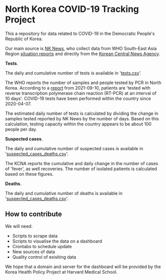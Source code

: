 # North Korea COVID-19 Tracking Project

This a repository for data related to COVID-19 in the Democratic People's Republic of Korea.

Our main source is [NK News](https://www.nknews.org/pro/coronavirus-in-north-korea-tracker/), who collect data from WHO South-East Asia Region [situation reports](https://www.who.int/emergencies/diseases/novel-coronavirus-2019/situation-reports) and directly from the [Korean Central News Agency](http://www.kcna.kp/kp).

**Tests**. 

The daily and cumulative number of tests is available in '[tests.csv](https://github.com/camappel/dprk-covid/blob/master/tests.csv)'.

The WHO reports the number of samples and people tested by PCR in North Korea. According to a [report](https://cdn.who.int/media/docs/default-source/searo/whe/coronavirus19/sear-weekly-reports/searo-weekly-situation-report-35-2021.pdf?sfvrsn=6126c5b_5) from 2021-09-10, patients are 'tested with reverse transcription polymerase chain reaction (RT-PCR)
at an interval of 10 days'. COVID-19 tests have been performed within the country since 2020-04-07.

The estimated daily number of tests is calculated by dividing the change in samples tested reported by NK News by the number of days. Based on this calculation, testing capacity within the country appears to be about 100 people per day.


**Suspected cases**.

The daily and cumulative number of suspected cases is available in '[suspected_cases_deaths.csv](https://github.com/camappel/dprk-covid/blob/master/suspected_cases.csv)'.

The KCNA reports the cumulative and daily change in the number of cases of 'fever', as well recoveries. The number of isolated patients is calculated based on these figures.


**Deaths**.

The daily and cumulative number of deaths is available in '[suspected_cases_deaths.csv](https://github.com/camappel/dprk-covid/blob/master/suspected_cases.csv)'.

## How to contribute
We will need:
- Scripts to scrape data
- Scripts to visualise the data on a dashboard
- Crontabs to schedule update
- New sources of data
- Quality control of exisiting data

We hope that a domain and server for the dashboard will be provided by the Korea Health Policy Project at Harvard Medical School.